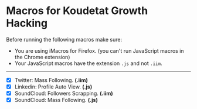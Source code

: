 # Macros for Koudetat Growth Hacking

Before running the following macros make sure:

* You are using iMacros for Firefox. (you can't run JavaScript macros in the Chrome extension)
* Your JavaScript macros have the extension `.js` and not `.iim`.

---

* [x] Twitter: Mass Following. **(.iim)**
* [x] Linkedin: Profile Auto View. **(.js)**
* [x] SoundCloud: Followers Scrapping. **(.iim)**
* [x] SoundCloud: Mass Following. **(.js)**
